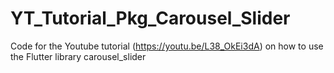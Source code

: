 # YT_Tutorial_Pkg_Carousel_Slider
Code for the Youtube tutorial (https://youtu.be/L38_OkEi3dA) on how to use the Flutter library carousel_slider
